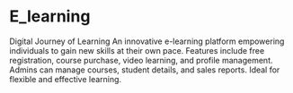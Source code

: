 # E_learning
Digital Journey of Learning An innovative e-learning platform empowering individuals to gain new skills at their own pace. Features include free registration, course purchase, video learning, and profile management. Admins can manage courses, student details, and sales reports. Ideal for flexible and effective learning.
